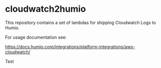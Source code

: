 
# cloudwatch2humio

This repository contains a set of lambdas for shipping Cloudwatch Logs
to Humio.

For usage documentation see:

https://docs.humio.com/integrations/platform-integrations/aws-cloudwatch/

Test